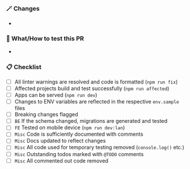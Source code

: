 ### ️🪄 Changes <!-- List significant changes -->

-

<!-- Delete this comment if you need '💥 Breaking Changes'
#### 💥 Breaking Changes

-

<!---->

<!-- Delete this comment if you need '🚧 TODO'
### 🚧 TODO

- [ ]

<!---->

### 🧪 What/How to test this PR <!-- Briefly outline what and how to test changes in this PR -->

-

### 📋 Checklist <!-- Ensure all of these points are covered before marking the PR as ready for review: -->

-   [ ] All linter warnings are resolved and code is formatted (`npm run fix`)
-   [ ] Affected projects build and test successfully (`npm run affected`)
-   [ ] Apps can be served (`npm run dev`)
-   [ ] Changes to ENV variables are reflected in the respective `env.sample` files
-   [ ] Breaking changes flagged
-   [ ] `BE` If the schema changed, migrations are generated and tested
-   [ ] `FE` Tested on mobile device (`npm run dev:lan`)
-   [ ] `Misc` Code is sufficiently documented with comments
-   [ ] `Misc` Docs updated to reflect changes
-   [ ] `Misc` All code used for temporary testing removed (`console.log()` etc.)
-   [ ] `Misc` Outstanding todos marked with `@TODO` comments
-   [ ] `Misc` All commented out code removed

